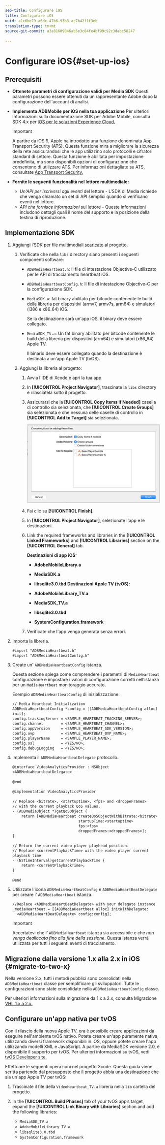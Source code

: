 ```yaml
---
seo-title: Configurare iOS
title: Configurare iOS
uuid: a1c6be79-a6dc-47b6-93b3-ac7b42f1f3eb
translation-type: tm+mt
source-git-commit: a3a81609046ab5e3c84fe4bf99c92c3dabc58247

---
```



# Configurare iOS{#set-up-ios}

## Prerequisiti

* **Ottenete parametri di configurazione validi per Media SDK** Questi parametri possono essere ottenuti da un rappresentante Adobe dopo la configurazione dell'account di analisi.
* **Implementa ADBMobile per iOS nella tua applicazione** Per ulteriori informazioni sulla documentazione SDK per Adobe Mobile, consulta SDK 4.x per [iOS per le soluzioni Experience Cloud.](https://marketing.adobe.com/resources/help/en_US/mobile/ios/)

   >[!IMPORTANT]
   >
   >A partire da iOS 9, Apple ha introdotto una funzione denominata App Transport Security (ATS). Questa funzione mira a migliorare la sicurezza della rete assicurandosi che le app utilizzino solo protocolli e cifratori standard di settore. Questa funzione è abilitata per impostazione predefinita, ma sono disponibili opzioni di configurazione che consentono di utilizzare ATS. Per informazioni dettagliate su ATS, consultate [App Transport Security.](https://marketing.adobe.com/resources/help/en_US/mobile/ios/app_transport_security.html)

* **Fornite le seguenti funzionalità nel lettore multimediale:**

   * _Un'API per iscriversi agli eventi_ del lettore - L'SDK di Media richiede che venga chiamato un set di API semplici quando si verificano eventi nel lettore.
   * _API che fornisce informazioni_ sul lettore - Queste informazioni includono dettagli quali il nome del supporto e la posizione della testina di riproduzione.

## Implementazione SDK

1. Aggiungi l’SDK per file multimediali [scaricato](/help/sdk-implement/download-sdks.md#download-2x-sdks) al progetto.

   1. Verificate che nella `libs` directory siano presenti i seguenti componenti software:

      * `ADBMediaHeartbeat.h`: Il file di intestazione Objective-C utilizzato per le API di tracciamento heartbeat iOS.
      * `ADBMediaHeartbeatConfig.h`: Il file di intestazione Objective-C per la configurazione SDK.
      * `MediaSDK.a`: fat binary abilitato per bitcode contenente le build della libreria per dispositivi (armv7, armv7s, arm64) e simulatori (i386 e x86_64) iOS.

         Se la destinazione sarà un'app iOS, il binary deve essere collegato.

      * `MediaSDK_TV.a`: Un fat binary abilitato per bitcode contenente le build della libreria per dispositivi (arm64) e simulatori (x86_64) Apple TV.

         Il binario deve essere collegato quando la destinazione è destinata a un'app Apple TV (tvOS).
   1. Aggiungi la libreria al progetto:

      1. Avvia l'IDE di Xcode e apri la tua app.
      1. In **[!UICONTROL Project Navigator]**, trascinate la `libs` directory e rilasciatela sotto il progetto.

      1. Assicurarsi che la **[!UICONTROL Copy Items if Needed]** casella di controllo sia selezionata, che **[!UICONTROL Create Groups]** sia selezionata e che nessuna delle caselle di controllo in **[!UICONTROL Add to Target]** sia selezionata.

         ![](assets/choose-options_ios.png)

      1. Fai clic su **[!UICONTROL Finish]**.
      1. In **[!UICONTROL Project Navigator]**, selezionate l'app e le destinazioni.
      1. Link the required frameworks and libraries in the **[!UICONTROL Linked Frameworks]** and **[!UICONTROL Libraries]** section on the **[!UICONTROL General]** tab.

         **Destinazioni di app iOS:**

         * **AdobeMobileLibrary.a**
         * **MediaSDK.a**
         * **libsqlite3.0.tbd**
         **Destinazioni Apple TV (tvOS):**

         * **AdobeMobileLibrary_TV.a**
         * **MediaSDK_TV.a**
         * **libsqlite3.0.tbd**
         * **SystemConfiguration.framework**
      1. Verificate che l'app venga generata senza errori.




1. Importa la libreria.

   ```
   #import "ADBMediaHeartbeat.h" 
   #import "ADBMediaHeartbeatConfig.h" 
   ```

1. Create un' `ADBMediaHeartbeatConfig` istanza.

   Questa sezione spiega come comprendere i parametri di `MediaHeartbeat` configurazione e impostare i valori di configurazione corretti nell’istanza per un `MediaHeartbeat` monitoraggio accurato.

   Esempio `ADBMediaHeartbeatConfig` di inizializzazione:

   ```
   // Media Heartbeat Initialization 
   ADBMediaHeartbeatConfig *config = [[ADBMediaHeartbeatConfig alloc] init]; 
   config.trackingServer = <SAMPLE_HEARTBEAT_TRACKING_SERVER>; 
   config.channel        = <SAMPLE_HEARTBEAT_CHANNEL>; 
   config.appVersion     = <SAMPLE_HEARTBEAT_SDK_VERSION>; 
   config.ovp            = <SAMPLE_HEARTBEAT_OVP_NAME>; 
   config.playerName     = <SAMPLE_PLAYER_NAME>; 
   config.ssl            = <YES/NO>; 
   config.debugLogging   = <YES/NO>; 
   ```

1. Implementa il `ADBMediaHeartbeatDelegate` protocollo.

   ```
   @interface VideoAnalyticsProvider : NSObject <ADBMediaHeartbeatDelegate> 
   
   @end 
   
   @implementation VideoAnalyticsProvider 
   
   // Replace <bitrate>, <startuptime>, <fps> and <droppeFrames>  
   // with the current playback QoS values. 
   - (ADBMediaObject *)getQoSObject { 
       return [ADBMediaHeartbeat createQoSObjectWithBitrate:<bitrate>  
                                 startupTime:<startuptime>   
                                 fps:<fps>  
                                 droppedFrames:<droppedFrames>]; 
   } 
   
   // Return the current video player playhead position. 
   // Replace <currentPlaybackTime> with the video player current playback time 
   - (NSTimeInterval)getCurrentPlaybackTime { 
       return <currentPlaybackTime>; 
   } 
   
   @end
   ```

1. Utilizzate l'icona `ADBMediaHeartBeatConfig` e `ADBMediaHeartBeatDelegate` per creare l' `ADBMediaHeartbeat` istanza.

   ```
   //Replace <ADBMediaHeartBeatDelegate> with your delegate instance 
   _mediaHeartbeat = [[ADBMediaHeartbeat alloc] initWithDelegate: 
     <ADBMediaHeartBeatDelegate> config:config];
   ```

   >[!IMPORTANT]
   >
   >Accertatevi che l’ `ADBMediaHeartbeat` istanza sia accessibile e che *non venga deallocata fino alla fine della sessione*. Questa istanza verrà utilizzata per tutti i seguenti eventi di tracciamento.

## Migrazione dalla versione 1.x alla 2.x in iOS {#migrate-to-two-x}

Nella versione 2.x, tutti i metodi pubblici sono consolidati nella `ADBMediaHeartbeat` classe per semplificare gli sviluppatori. Tutte le configurazioni sono state consolidate nella `ADBMediaHeartbeatConfig` classe.

Per ulteriori informazioni sulla migrazione da 1.x a 2.x, consulta Migrazione [VHL 1.x a 2.x.](/help/sdk-implement/va-1x-to-2x/mig-1x-2x-overview.md)

## Configurare un'app nativa per tvOS

Con il rilascio della nuova Apple TV, ora è possibile creare applicazioni da eseguire nell'ambiente tvOS nativo. Potete creare un'app puramente nativa, utilizzando diversi framework disponibili in iOS, oppure potete creare l'app utilizzando modelli XML e JavaScript. A partire da MediaSDK versione 2.0, è disponibile il supporto per tvOS. Per ulteriori informazioni su tvOS, vedi [tvOS Developer site.](https://developer.apple.com/tvos/)

Effettuare le seguenti operazioni nel progetto Xcode. Questa guida viene scritta partendo dal presupposto che il progetto abbia una destinazione che sia un'app Apple TV per tvOS:

1. Trascinate il file della `VideoHeartbeat_TV.a` libreria nella `lib` cartella del progetto.

1. In the **[!UICONTROL Build Phases]** tab of your tvOS app’s target, expand the **[!UICONTROL Link Binary with Libraries]** section and add the following libraries:

   * `MediaSDK_TV.a`
   * `AdobeMobileLibrary_TV.a`
   * `libsqlite3.0.tbd`
   * `SystemConfiguration.framework`

